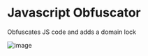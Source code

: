 # Javascript Obfuscator
Obfuscates JS code and adds a domain lock

![image](https://user-images.githubusercontent.com/66724151/113707307-28c5b200-96f9-11eb-8c21-234710986c86.png)
